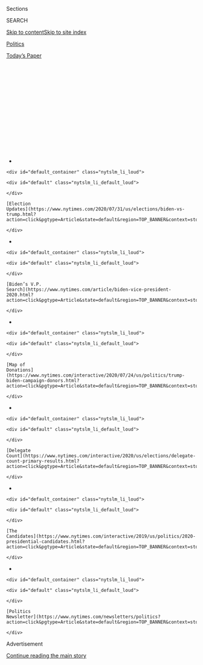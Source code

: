 <div id="app">

<div>

<div>

<div>

<div class="NYTAppHideMasthead css-1q2w90k e1suatyy0">

<div class="section css-ui9rw0 e1suatyy2">

<div class="css-eph4ug er09x8g0">

<div class="css-6n7j50">

</div>

<span class="css-1dv1kvn">Sections</span>

<div class="css-10488qs">

<span class="css-1dv1kvn">SEARCH</span>

</div>

[Skip to content](#site-content)[Skip to site
index](#site-index)

</div>

<div id="masthead-section-label" class="css-1wr3we4 eaxe0e00">

[Politics](https://www.nytimes.com/section/politics)

</div>

<div class="css-10698na e1huz5gh0">

</div>

</div>

<div id="masthead-bar-one" class="section hasLinks css-15hmgas e1csuq9d3">

<div class="css-uqyvli e1csuq9d0">

</div>

<div class="css-1uqjmks e1csuq9d1">

</div>

<div class="css-9e9ivx">

[](https://myaccount.nytimes.com/auth/login?response_type=cookie&client_id=vi)

</div>

<div class="css-1bvtpon e1csuq9d2">

[Today’s
Paper](https://www.nytimes.com/section/todayspaper)

</div>

</div>

</div>

</div>

<div data-aria-hidden="false">

<div id="site-content" data-role="main">

<div>

<div class="css-1aor85t" style="opacity:0.000000001;z-index:-1;visibility:hidden">

<div class="css-1hqnpie">

<div class="css-epjblv">

<span class="css-17xtcya">[Politics](/section/politics)</span><span class="css-x15j1o">|</span><span class="css-fwqvlz">The
Many Ways That Joe Biden Trips Over His Own
Tongue</span>

</div>

<div class="css-k008qs">

<div class="css-1iwv8en">

<span class="css-18z7m18"></span>

<div>

</div>

</div>

<span class="css-1n6z4y">https://nyti.ms/2MZmEZh</span>

<div class="css-1705lsu">

<div class="css-4xjgmj">

<div class="css-4skfbu" data-role="toolbar" data-aria-label="Social Media Share buttons, Save button, and Comments Panel with current comment count" data-testid="share-tools">

  - 
  - 
  - 
  - 
    
    <div class="css-6n7j50">
    
    </div>

  - 
  - 

</div>

</div>

</div>

</div>

</div>

</div>

<div id="NYT_TOP_BANNER_REGION" class="css-13pd83m">

<div>

<div id="styln-elections-notifications-menu" class="section interactive-content interactive-size-medium css-1edisqu">

<div class="css-17ih8de interactive-body">

<div class="nytslm_innerContainer" data-aria-live="polite">

<div class="nytslm_title">

</div>

  - 
    
    <div id="default_container" class="nytslm_li_loud">
    
    <div id="default" class="nytslm_li_default_loud">
    
    </div>
    
    [Election
    Updates](https://www.nytimes.com/2020/07/31/us/elections/biden-vs-trump.html?action=click&pgtype=Article&state=default&region=TOP_BANNER&context=storylines_menu)
    
    </div>

  - 
    
    <div id="default_container" class="nytslm_li_loud">
    
    <div id="default" class="nytslm_li_default_loud">
    
    </div>
    
    [Biden’s V.P.
    Search](https://www.nytimes.com/article/biden-vice-president-2020.html?action=click&pgtype=Article&state=default&region=TOP_BANNER&context=storylines_menu)
    
    </div>

  - 
    
    <div id="default_container" class="nytslm_li_loud">
    
    <div id="default" class="nytslm_li_default_loud">
    
    </div>
    
    [Map of
    Donations](https://www.nytimes.com/interactive/2020/07/24/us/politics/trump-biden-campaign-donors.html?action=click&pgtype=Article&state=default&region=TOP_BANNER&context=storylines_menu)
    
    </div>

  - 
    
    <div id="default_container" class="nytslm_li_loud">
    
    <div id="default" class="nytslm_li_default_loud">
    
    </div>
    
    [Delegate
    Count](https://www.nytimes.com/interactive/2020/us/elections/delegate-count-primary-results.html?action=click&pgtype=Article&state=default&region=TOP_BANNER&context=storylines_menu)
    
    </div>

  - 
    
    <div id="default_container" class="nytslm_li_loud">
    
    <div id="default" class="nytslm_li_default_loud">
    
    </div>
    
    [The
    Candidates](https://www.nytimes.com/interactive/2019/us/politics/2020-presidential-candidates.html?action=click&pgtype=Article&state=default&region=TOP_BANNER&context=storylines_menu)
    
    </div>

  - 
    
    <div id="default_container" class="nytslm_li_loud">
    
    <div id="default" class="nytslm_li_default_loud">
    
    </div>
    
    [Politics
    Newsletter](https://www.nytimes.com/newsletters/politics?action=click&pgtype=Article&state=default&region=TOP_BANNER&context=storylines_menu)
    
    </div>

</div>

</div>

</div>

</div>

</div>

<div id="top-wrapper" class="css-1sy8kpn">

<div id="top-slug" class="css-l9onyx">

Advertisement

</div>

[Continue reading the main
story](#after-top)

<div class="ad top-wrapper" style="text-align:center;height:100%;display:block;min-height:250px">

<div id="top" class="place-ad" data-position="top" data-size-key="top">

</div>

</div>

<div id="after-top">

</div>

</div>

<div>

<div id="sponsor-wrapper" class="css-1hyfx7x">

<div id="sponsor-slug" class="css-19vbshk">

Supported by

</div>

[Continue reading the main
story](#after-sponsor)

<div id="sponsor" class="ad sponsor-wrapper" style="text-align:center;height:100%;display:block">

</div>

<div id="after-sponsor">

</div>

</div>

<div class="css-186x18t">

</div>

<div class="css-1vkm6nb ehdk2mb0">

# The Many Ways That Joe Biden Trips Over His Own Tongue

</div>

Digressions. Mix-ups. Mistakes. Joseph R. Biden Jr. has a choppy
speaking style that could undermine his message at a time when he needs
to attract more voters and donors.

<div class="css-79elbk" data-testid="photoviewer-wrapper">

<div class="css-z3e15g" data-testid="photoviewer-wrapper-hidden">

</div>

<div class="css-1a48zt4 ehw59r15" data-testid="photoviewer-children">

![<span class="css-16f3y1r e13ogyst0" data-aria-hidden="true">Former
Vice President Joseph R. Biden Jr. delivers a speech at the Small Grand
Things event center in West Point,
Iowa.</span><span class="css-cnj6d5 e1z0qqy90" itemprop="copyrightHolder"><span class="css-1ly73wi e1tej78p0">Credit...</span><span><span>Jordan
Gale for The New York
Times</span></span></span>](https://static01.nyt.com/images/2019/10/26/us/politics/26biden-speech/merlin_163208604_a1dbac67-801c-429f-8a8e-dc621e618946-articleLarge.jpg?quality=75&auto=webp&disable=upscale)

</div>

</div>

<div class="css-18e8msd">

<div class="css-vp77d3 epjyd6m0">

<div class="css-1baulvz">

By [<span class="css-1baulvz last-byline" itemprop="name">Katie
Glueck</span>](https://www.nytimes.com/by/katie-glueck)

</div>

</div>

  - 
    
    <div class="css-ld3wwf e16638kd2">
    
    Published Oct. 30, 2019Updated Dec. 20,
    2019
    
    </div>

  - 
    
    <div class="css-4xjgmj">
    
    <div class="css-pvvomx" data-role="toolbar" data-aria-label="Social Media Share buttons, Save button, and Comments Panel with current comment count" data-testid="share-tools">
    
      - 
      - 
      - 
      - 
        
        <div class="css-6n7j50">
        
        </div>
    
      - 
      - 
    
    </div>
    
    </div>

</div>

</div>

<div class="section meteredContent css-1r7ky0e" name="articleBody" itemprop="articleBody">

<div class="css-1fanzo5 StoryBodyCompanionColumn">

<div class="css-53u6y8">

WEST POINT, Iowa — [Joseph R. Biden
Jr.](https://www.nytimes.com/2019/12/20/podcasts/the-daily/joe-biden-2020.html)
was making an impassioned case for protecting undocumented immigrants
one recent Sunday when he abruptly stopped himself.

“There’s many more things, but —” he said before trailing off.

Minutes later, Mr. Biden interrupted himself again.

</div>

</div>

<div>

</div>

<div class="css-1fanzo5 StoryBodyCompanionColumn">

<div class="css-53u6y8">

“So there’s a, there’s — my time up?” he said, echoing [a line he had
used](https://www.nytimes.com/2019/06/27/us/politics/kamala-harris-joe-biden-busing.html?module=inline)
when he stumbled in the first presidential debate this year. “I guess
not. I guess it is.”

</div>

</div>

<div class="css-1fanzo5 StoryBodyCompanionColumn">

<div class="css-53u6y8">

And as he spoke to reporters here last week about President Trump’s
freezing of military [aid to
Ukraine](https://www.nytimes.com/2019/10/23/us/politics/ukraine-aid-freeze-impeachment.html),
he briefly fumbled his words.

“People are being killed in western, in eastern Afghan — excuse me, in
eastern, uh, Ukraine,” he said.

Six months into his presidential campaign, Mr. Biden is still delivering
uneven performances on the debate stage and on the campaign trail in
ways that can undermine his message. He takes circuitous routes to the
ends of sentences, if he finishes them at all. He sometimes says the
opposite of what he means (“I would eliminate the capital gains tax — I
would raise the capital gains tax” he said in this month’s debate). He
has mixed up countries, cities and dates, embarked on off-message asides
and sometimes he simply cuts himself off.

That choppy speaking style puts Mr. Biden at a disadvantage as his
front-runner status erodes and he confronts growing pressure to expand
his appeal with voters and donors. He faces intensifying competition for
moderate support, a formidable liberal foe in [Elizabeth
Warren](https://www.nytimes.com/interactive/2020/us/elections/elizabeth-warren.html),
attacks on [his
family](https://www.nytimes.com/2019/10/15/us/politics/hunter-biden-interview.html)
by Mr. Trump and Republicans, and a troubling [cash
crunch](https://www.nytimes.com/2019/10/16/us/politics/democratic-fundraising-joe-biden.html).

At a time when he most needs to convey confidence and forcefulness, some
Democrats say, he is instead getting in his own way.

</div>

</div>

<div class="css-1fanzo5 StoryBodyCompanionColumn">

<div class="css-53u6y8">

“He does not do well speaking where he isn’t giving a speech,” said
Chris Henning, the Democratic chair in Greene County, Iowa, who caucused
for Mr. Biden when he ran for president in 2008. “He’s not good in
debates and he comes across like he’s stumbling around, trying to figure
out what he’s going to
say.”

<div id="NYT_MAIN_CONTENT_1_REGION" class="css-9tf9ac">

<div>

<div id="styln-nfldraft-updates-block" class="section interactive-content interactive-size-medium css-1ftcdic">

<div class="css-17ih8de interactive-body">

<div id="styln-briefing-block" data-asset-id="">

<div class="briefing-block-header-section">

# [Latest Updates: 2020 Election](https://www.nytimes.com/2020/07/31/us/elections/biden-vs-trump.html?action=click&pgtype=Article&state=default&region=MAIN_CONTENT_1&context=storylines_live_updates)

<div class="briefing-block-ts">

Updated 2020-08-01T01:26:45.732Z

</div>

</div>

  - [Kamala Harris, a top vice-presidential contender, confronts double
    standards.](https://www.nytimes.com/2020/07/31/us/elections/biden-vs-trump.html?action=click&pgtype=Article&state=default&region=MAIN_CONTENT_1&context=storylines_live_updates#link-29fdff45)
  - [Karen Bass and Susan Rice are rising on Biden’s vice-presidential
    shortlist.](https://www.nytimes.com/2020/07/31/us/elections/biden-vs-trump.html?action=click&pgtype=Article&state=default&region=MAIN_CONTENT_1&context=storylines_live_updates#link-13ec3d9c)
  - [Trump says Russian bounties to kill U.S. troops ‘never took
    place.’](https://www.nytimes.com/2020/07/31/us/elections/biden-vs-trump.html?action=click&pgtype=Article&state=default&region=MAIN_CONTENT_1&context=storylines_live_updates#link-49e9a016)

<div class="briefing-block-footer">

<div class="briefing-block-footer-meta">

[See more
updates](https://www.nytimes.com/2020/07/31/us/elections/biden-vs-trump.html?action=click&pgtype=Article&state=default&region=MAIN_CONTENT_1&context=storylines_live_updates)

</div>

</div>

</div>

</div>

</div>

</div>

</div>

</div>

</div>

<div class="audioFigureHeading">

<div class="css-1et479a">

![](https://static01.nyt.com/images/2017/01/29/podcasts/the-daily-album-art/the-daily-album-art-articleInline-v2.jpg?quality=75&auto=webp&disable=upscale)

</div>

### Listen to ‘The Daily’: The Candidates: Joe Biden

<span class="css-59o34k">He built a career, and a presidential campaign,
on a belief in bipartisanship. Now critics of the candidate ask: Is
political consensus a dangerous compromise?</span>

</div>

<div class="css-qe9gm7">

<div>

<div class="css-1g7y0i5 e1drnplw0">

<div class="css-1ceswkc e1drnplw1">

</div>

<div class="css-f2fzwx e1drnplw2">

<div data-aria-labelledby="modal-title" data-role="region">

<div id="modal-title" class="css-mln36k">

transcript

</div>

<div class="css-pbq7ev">

</div>

<span>Back to The
Daily</span>

<div class="css-f6lhej">

<div class="css-1ialerq">

<div class="css-1701swk">

bars

</div>

<div>

<div class="css-1t7yl1y">

0:00/40:36

</div>

<div class="css-og85jy">

\-40:36

</div>

</div>

</div>

</div>

<div class="css-15fbio0">

<div class="css-1p4nyns">

transcript

## Listen to ‘The Daily’: The Candidates: Joe Biden

### Hosted by Michael Barbaro, produced by Rachel Quester and Eric Krupke, and edited by Paige Cowett and Larissa Anderson

#### He built a career, and a presidential campaign, on a belief in bipartisanship. Now critics of the candidate ask: Is political consensus a dangerous compromise?

</div>

  - astead herndon  
    In the summer of 2003, a large crowd gathers in the state capital of
    South Carolina for a funeral of massive proportions. There’s a
    horse-drawn carriage that’s gliding through the street with a casket
    in the back, draped in an American flag.
    
    Then the casket is brought in to a large church that’s ornately
    decorated with flowers and wreaths.

  - archived recording (dick cheney)  
    We’re here to honor the memory of a man whose life was rich in
    years, whose career was filled with accomplishments, and whose
    calling was to serve his state and his country.

astead herndon

One by one people, step up to the microphone —

  - archived recording (william wilkins)  
    A man who understood the art of compromise, but never at the
    sacrifice of principle.

astead herndon

— and praised the man’s life and accomplishments.

  - archived recording (bettis rainsford)  
    From early childhood until the day of his death, his life was
    governed by a strong sense of responsibility to help his fellow man.

astead herndon

The man that they’re there to eulogize is Senator Strom Thurmond, the
longest serving member in the history of the U.S. Senate. He was a noted
segregationist and open racist for much of his early career, including
his opposition to the early Civil Rights Act in the 1960s and his
opposition to the desegregation of schools. And so, because of that
history, which made Senator Thurmond a controversial figure throughout
his career, it’s a little surprising who comes to the microphone next to
speak at his funeral.

  - archived recording (joe biden)  
    Strom and I shared a life in the Senate for over 30 years. We shared
    a good life there, and it made a difference.

michael barbaro

It’s Senator Joe Biden.

  - archived recording (joe biden)  
    I disagreed deeply with Strom on the issue of civil rights and on
    many other issues. But I watched him change. We became good friends.

astead herndon

There’s a lot of moments throughout Joe Biden’s longstanding political
career that point to how he views the world. But this one, when he’s
eulogizing Strom Thurmond, I think, is a unique insight to how he views
himself as a bridge-builder, between Republicans and Democrats, between
black communities and white communities, and sees himself as someone who
sees the best in people and can bring that out of them, even as his own
party and maybe sometimes his own supporters doubt it.

michael barbaro

From The New York Times, I’m Michael Barbaro. This is “The Daily.” Part
4 in our series on pivotal moments in the lives of the top four
Democratic candidates for president. Today: Joe Biden. It’s Friday,
December 20.

Astead Herndon, you pointed us to this moment when Biden is at Strom
Thurmond’s funeral, eulogizing him, as particularly revealing of who he
is as a candidate today. And we repeatedly invited Joe Biden to tell us
his story himself, but of the four Democratic presidential candidates
that we decided to profile, he’s the only one to have declined to
participate. So where do you think that this story starts for Joe Biden?

astead herndon

Well, for Biden, I think the story starts in the 1960s, in Wilmington,
Delaware.

  - archived recording  
    Good evening. The Reverend Dr. Martin Luther King, 39 years old and
    a Nobel Peace Prize winner, and the leader of the nonviolent civil
    rights movement in the United States, was assassinated in Memphis
    tonight.

astead herndon

After the assassination of Martin Luther King —

  - archived recording  
    The National Guard was called out in several cities to put down
    riots. One of these cities was Wilmington, Delaware.

astead herndon

Wilmington was one of the cities that experienced riots that changed the
landscape of the city forever. And those riots really built on the
racial tension that was already existing in Delaware.

  - archived recording  
    But now, in Wilmington, the National Guard is still on duty. And the
    governor, Charles Terry, has no plan to send it back.

astead herndon

Now, folks may not know this, but Delaware has always had a pretty
racially fraught history. The southern portions particularly have been
compared to the more Confederate South. It would not be surprising,
according to folks at the time, to see Confederate flags there. And it
was one of the cities and regions that were deeply involved in the
desegregation fights that culminated with Brown v. Board of Education.
And in those northern portions of Delaware and the suburbs of
Wilmington, you have the more liberal areas and the places that fuel the
Democratic electorate. So Wilmington is caught in between those two
worlds.

It’s in that tension, it’s in the context of that tension, that Joe
Biden gets involved in politics.

michael barbaro

And who is Joe Biden in this moment?

astead herndon

He was a lot of things. He was a son of Delaware and also someone who
had legitimate relationships in black communities in Wilmington. That
included longstanding friendships from his time as a lifeguard at the
black swimming pool in town, but it also included relationships with
civil rights activists, including the leaders who led some of the civil
rights protests and marches for school desegregation.

michael barbaro

Mm-hmm.

astead herndon

So when the city is going through this tumultuous period, Biden sees
those relationships as something that makes him unique in the community
and something that positions him to make change. So he decides to get
involved in politics. He moves from law to run for the city council, and
then later for the Senate in 1971.

  - archived recording (joe biden)  
    I’m Joe Biden, and I’m a candidate for the United States Senate.

astead herndon

And in that Senate race, he leans on those relationships to craft a new
brand of politician in the state.

  - archived recording (joe biden)  
    Do you believe politicians when they tell you something in an
    election year?

  - archived recording (speaker 1)  
    No.

  - archived recording (speaker 2)  
    No. Most of the time, no.

  - archived recording (speaker 3)  
    No. No comment.

  - archived recording (joe biden)  
    That’s what we’ve come to.

astead herndon

It’s a type of politician that is emblematic of generational change and
can tell Wilmington, I’m not like those white politicians of the past.

  - archived recording (joe biden)  
    Politicians have done such a job on the people that the people don’t
    believe them anymore. And I’d like a shot at changing that.

astead herndon

I come from your community. I know your community. And I’ll legislate in
your interest. That’s his pitch to voters, that in this time when there
is legitimate tension between Wilmington and the rest of the state,
between black communities and white communities, he’s someone who has
good relationships in both. And that pitch to Delaware voters worked.
Joe Biden was elected by a tiny margin, 50 to 49, and he came to the
Senate to embody that new type of politician that he sold himself as.
And as a new senator, he’s trying to figure out how to navigate a
Washington that really runs on personal relationships at this time. Joe
Biden, fresh and new, is trying to figure out what he can accomplish and
also how he can serve those dual constituencies, the black and white
communities, in Delaware. And one of the issues he decides to focus on
is crime.

michael barbaro

And why crime? Why that issue?

astead herndon

So since those riots in the ‘60s, there had been a fear around crime in
Wilmington, some founded, some unfounded. But as you move throughout the
decade, particularly through the ‘70s, there is a kind of more
increasing nationwide focus on the presence of drugs —

  - archived recording (richard nixon)  
    America’s public enemy number one in the United States is drug
    abuse. In order to fight and defeat this enemy, it is necessary to
    wage a new, all-out offensive.

astead herndon

— and an increasing violent crime rate. That is kind of a whisper in the
‘70s that grows to a full-blown chorus by the ‘80s.

  - archived recording  
    It is a war. Cops against gangs. Gangs against cops. Compared to
    this time last year, the overall crime rate is up by 11 percent.
    Nearly 3,000 people killed and 15,000 wounded since 1980. Auto theft
    up by almost 18 percent. Whole neighborhoods of Los Angeles live in
    fear. Many police departments say they’re caught in the middle,
    between budget cutbacks, manpower shortages, and what appears to be
    a national crime epidemic.

astead herndon

There was a national panic around drugs and drug dealing. There was a
national panic around violent crime. And this crosses racial lines.

  - archived recording (joseph riley)  
    It is by far the most critical problem in the cities of America,
    large and small.

astead herndon

Both white and black leaders were seeing their communities upended —

  - archived recording (deborah prothrow-stith)  
    I’m not talking about heart disease, sickle cell anemia, high blood
    pressure. I’m a physician, but I’m talking about homicide, the
    leading cause of death for young black men.

astead herndon

— seeing their communities really ravaged —

  - archived recording (joseph riley)  
    They’re killing our people. They’re destroying our neighborhoods.
    They’re eroding our social fabric. They’re crippling our cities.

astead herndon

— and were looking for the federal government to intervene and do
something about it.

So with this issue that cuts across race, Biden sees a political
opportunity for himself and for the Democratic Party. For himself, he
sees a chance to really hone in on an issue that can appease both black
and white communities and insulate himself for what was going to be a
tough re-election in the Senate. And for the Democratic Party, he thinks
he can change the reputation that Democrats have as being soft on crime.
He sees focusing on this issue as an opportunity to broaden the
Democrats’ national appeal and actually become the leaders on reforming
the criminal justice system.

michael barbaro

So what does he actually do, now that he’s landed on this issue as his
focus?

astead herndon

So Biden works his way onto the most important committee that focuses on
this issue — the Senate Judiciary Committee. And for him to accomplish
anything, he knows that he needs to have working relationships with
Republicans, who, at this point, are in the majority and control the
Senate. And the number one person who could impact Biden’s ability to
pass legislation on the Senate Judiciary Committee is its chairman.

  - archived recording (strom thurmond)  
    The committee will come to order.

astead herndon

Senator Strom Thurmond of South Carolina.

  - archived recording (strom thurmond)  
    Unfortunately, the state of our criminal justice today favors the
    criminal.

astead herndon

Strom Thurmond, like many conservative Republicans at the time, has that
law and order streak —

  - archived recording (strom thurmond)  
    Our public safety officers are standing as a thin blue line,
    sheltering us from criminal anarchy.

astead herndon

— and has always thought that the way to kind of combat lawlessness was
through the expansion of the prison system.

  - archived recording (strom thurmond)  
    Today, the criminal has four chances in five never to be arrested. A
    person arrested has five chances out of six not to serve time in
    prison. Only about one criminal in 30 ends up behind bars.

astead herndon

But let’s remember, Thurmond’s approach isn’t that unique in this era.
Because of that national panic around crime and drugs, it’s not just
conservatives who have that law and order mindset like Thurmond. But
Democrats are coming around to that idea, too. And Biden is one of those
people. So while Biden and Thurmond had different rhetoric, came from a
different civil rights background, there is an agreement about the
direction the criminal justice system needs to go. He agrees with
Thurmond that a more punitive approach is necessary. And so Biden and
Thurmond together start working on crime legislation.

michael barbaro

So I get that for any Democrat to get anything done while they’re in the
minority, they need to work with Republicans. But I’m wondering how
Biden, someone who thinks of himself and talks about himself as a civil
rights champion, thinks that this partnership with this particular
Republican could end up being good for him, given Strom Thurmond’s
well-known reputation on race.

astead herndon

Well, Biden has an incentive to grow his stature on Capitol Hill. That
includes relationships with Republicans and most specifically, it
requires him to have a working relationship with his partner on this
important committee. But Biden is also making a lane for himself. He
sees this as an opportunity for Democrats to make inroads on a very
specific issue. So he’s willing to have this relationship with someone
whose reputation might be controversial, because it is helpful for him.
But let’s remember that Strom Thurmond gets something out of this, also.
Instead of these issues being seen as completely partisan, or only being
helmed by someone who has a checkered reputation on race, a sordid
reputation on race, he now has a new face for the legislation. There is
a civil rights lawyer from Delaware, someone with a good record in black
communities, who can allow the legislation to move in a way that it
probably wouldn’t have if it was just linked with the stench of Strom
Thurmond’s racial history. So for both men, it’s a marriage of
convenience. And this kind of partnership, it’s also just the way it
worked back then. People had relationships because of votes, but also
the collegiality, the old boys’ club-ness of it all. That’s just the way
the Senate was.

michael barbaro

So how did they approach this legislation once they decide that they are
going to work together?

astead herndon

Well, they go big.

They don’t just try some incremental change to criminal justice. They
propose something that is sweeping and bold. Something that would
probably be the most significant overhaul of the criminal justice system
in decades. In 1982, they proposed legislation that would target almost
every area of the criminal justice system. It would limit access to bail
and parole for those who had been arrested. It would create much tougher
sentences for those who are convicted of crimes. And it would just
overall expand the government’s ability to pursue the war on drugs. And
the bill passes the Senate by a huge margin, 95 to 1.

michael barbaro

Wow.

astead herndon

And so with this legislation, Biden is able to bring the Democrats along
with him on what has typically been seen as a conservative approach to
the criminal justice issue.

michael barbaro

So the Democrats, following Joe Biden’s lead, are now fully embracing
this law and order legislative agenda?

astead herndon

Yeah. And it shows the power of the relationship between Joe Biden and
Strom Thurmond. So from there, the bill heads to President Reagan’s
desk, who campaigned for the Oval Office on the tough-on-crime agenda.

  - archived recording (ronald reagan)  
    We live in the midst of a crime epidemic that took the lives of more
    than 22,000 people last year. Many of you have written to me how
    afraid you are to walk the streets alone at night. We must make
    America safe again, especially for women and elderly, who face so
    many moments of fear.

astead herndon

So Biden and Thurman feel confident in the president’s signature. But
Reagan vetoes it. He thinks that some of the measures are just too much
of a federal government intrusion into the criminal justice space.

michael barbaro

So this is a big defeat.

astead herndon

Well, on one hand, it is. The president killed their big bill, their
sweeping overhaul of criminal justice. But on the other hand, it is a
real testament to their partnership and what they can achieve by
reaching across the aisle. And it signals a real path forward for Biden.
It shows that through building bridges, he can bend the Senate to his
will.

michael barbaro

We’ll be right back.

So after this 1982 bill fails, but with this partnership very well
established, how do Biden and Thurmond move their agenda forward?

astead herndon

So even though their big legislation fails, they know they have support
in Congress for the idea.

  - archived recording (joe biden)  
    We said, now let’s look at everything we can agree upon and put it
    on this side of the table. Let’s take everything we disagree upon
    and put it on this side of the table. And we added up all that we
    agreed upon. And we agreed upon 90 percent of the changes that had
    to take place. Probably 95 percent.

astead herndon

So they try to pass each of the major planks of the legislation. They
just do it in separate parts.

michael barbaro

So having failed to do it all in one big package, they try to do these
same reforms piecemeal?

astead herndon

Right. And they’re successful at it.

They start with mandatory minimums —

  - archived recording (joe biden)  
    You get caught, you go to jail.

astead herndon

— which places a baseline amount of time that someone has to spend in
prison for a drug crime.

  - archived recording (joe biden)  
    Where we don’t allow judges’ discretion to sentence people.

astead herndon

They also create a sentencing disparity between crack and powder
cocaine, which are the same drug. Just one is cheaper and more widely
available. It meant that people who were caught using crack, the more
street-level version, were treated more harshly by the criminal justice
system than people who were caught using powder cocaine.

  - archived recording (joe biden)  
    If you have a piece of crack cocaine, no bigger than this quarter
    that I’m holding in my hand, one quarter of one dollar, you go to
    jail for five years. You get no probation. Judge doesn’t have a
    choice.

astead herndon

And then they keep going.

  - archived recording (joe biden)  
    A number of other severe penalties.

astead herndon

They put something in place which is called civil asset forfeiture.

  - archived recording (joe biden)  
    If you are arrested and you are a drug dealer, the government can
    take everything you own.

astead herndon

And what it means is that the government can take your property if they
suspect that you’ve used it while committing a crime.

  - archived recording (joe biden)  
    Everything from your car to your house, your bank account. They can
    take everything.

astead herndon

And most dramatically —

  - archived recording (joe biden)  
    We’ve gone from there all the way up to saying — under the
    leadership of Senator Thurmond, and I’d like to suggest that I take
    some small credit for it myself, as well — that there is now a death
    penalty.

astead herndon

They reinstate the death penalty on the federal level. And the
legislation specifies that it can be applied to drug trafficking.

  - archived recording (joe biden)  
    If you are a major drug dealer involved in the trafficking of drugs
    and murder results from your activities, you go to death.

astead herndon

So through pieces of small legislation, they accomplish the overall
overhaul that they initially set out to do. And Joe Biden has
successfully changed the Democratic Party’s reputation on the issue of
crime.

  - archived recording  
    The truth is, every major crime bill since 1976 that’s come out of
    this Congress, every minor crime bill, has had the name of the
    Democratic senator from the state of Delaware, Joe Biden, on that
    bill, and has had a majority vote of the Democratic members of the
    United States Senate on the bill.

astead herndon

By the ‘90s, you have a Democratic Party that has completely shifted on
criminal justice.

  - archived recording (bill clinton)  
    George Bush talks a good game. But he has no game plan.

astead herndon

And the biggest evidence for that shift is Bill Clinton, the Democratic
nominee in 1992.

  - archived recording (bill clinton)  
    He won’t streamline the federal government and change the way it
    works. Cut 100,000 bureaucrats and put 100,000 new police officers
    on the streets of American cities. But I will.

astead herndon

He is saying, I’m going to legislate kind of tough on crime.

  - archived recording (bill clinton)  
    He’s talked a lot about drugs, but he hasn’t helped people on the
    front line to wage that war on drugs and crime, but I will.

astead herndon

And those aren’t just empty words. It is backed by a series of
legislation, helmed by Biden, which give Democrats real credence to say
that we are now the tough-on-crime party.

  - archived recording  
    Members of Congress, I have the high privilege and the distinct
    honor of presenting to you the President of the United States.

astead herndon

And once Clinton wins —

  - archived recording (bill clinton)  
    Members of the 103rd Congress, my fellow Americans —

astead herndon

— he wants to deliver on that campaign promise of tough-on-crime
legislation.

  - archived recording (bill clinton)  
    Violent crime and the fear it provokes are crippling our society,
    limiting personal freedom, and fraying the ties that bind us.

astead herndon

And so, his natural partner in this is Joe Biden, because Biden has had
a decade’s worth of practice building consensus on this issue.

michael barbaro

So Clinton is tapping Biden to follow through on Clinton’s campaign
promise on criminal justice. And that’s going to further the Democratic
Party’s agenda to be this party that is tough on crime.

astead herndon

Exactly. And what’s important about this time is that Democrats are now
in the majority. So unlike the ‘80s, when there was Strom Thurmond
leading the Judiciary Committee, it is now Biden at the helm. And that
gives him a unique space of power in which to operate. He is able to
implement those lessons of consensus-building between Democrats and
Republicans and apply them as the head of the Judiciary Committee. And
so with that power and with those skills, he is now able to craft the
most significant legislation of his Senate career, the 1994 crime bill.

  - archived recording (george mitchell)  
    A lot of people deserve credit for the passage of this bill.

astead herndon

And it passes.

  - archived recording (george mitchell)  
    But I think no one will disagree when I say that the one person most
    responsible for the passage of this bill is Senator Biden.

astead herndon

With big bipartisan support.

  - archived recording (george mitchell)  
    Joe Biden is both the most underrated legislator in the Senate and
    the most effective legislator in the Senate.

  - archived recording (joe biden)  
    That’s great, George, thank you. I hope my mom was listening.

astead herndon

It provides billions in funding to increase the amount of police
officers on the street, to build new prisons in states, and it
incentivizes states to create harsher sentences on drug crimes. But it
does include some measures that are more progressive, that try to stop
people from committing crimes in the first place. It includes money for
alternative measures that aren’t prison.

  - archived recording (joe biden)  
    The thing that has meant more to me than anything I have done in 22
    years in the United States Senate —

astead herndon

It also includes the Violence Against Women Act —

  - archived recording (joe biden)  
    I can’t tell you how much it truly will make a difference in the
    lives of women who are being abused and battered in this country.

astead herndon

— which focuses on preventing domestic violence. And it includes an
assault weapons ban, a rare rebuke to the National Rifle Association.

  - archived recording (joe biden)  
    Because no Republican president, no president that I have served
    with in the 22 years I’ve been here, was willing to go out on the
    line and say, we’re not going to have a bill unless there is the gun
    ban in the bill for assault weapons.

astead herndon

But let’s be clear. While there are some progressive measures, this is a
continuation of that tough-on-crime approach we saw from Biden in the
‘80s.

  - archived recording (joe biden)  
    There’s a lot of reasons, I think, for the American people to
    breathe a little sigh of relief today.

michael barbaro

So what does this moment represent for Biden?

astead herndon

This 1994 bill is the political culmination of what Biden set out to do
in Washington. It’s now that Biden has solidified himself as the
bridge-builder between Republicans and Democrats in the Senate,
particularly on criminal justice. And Biden’s no longer reliant on a
Republican like Strom Thurmond to get this legislation done. In fact,
Strom Thurmond votes against the 1994 crime bill, citing some of those
progressive measures. But Biden is able to get it passed anyway, because
he’s moved the Democratic Party along with him, and because he has his
own relationships with Republicans to be able to win over some of those
votes. It’s a full-circle political moment from where Biden started in
the ‘70s. He is no longer learning from some of the Senate wheelers and
dealers of the past. This is now Biden’s political brand.

michael barbaro

So this is a major accomplishment. And it’s clear evidence that Biden
can bridge the parties in Washington. But you also told us that Biden’s
focus on criminal justice was also about this desire to serve both the
black and white communities in Delaware. So did that work?

astead herndon

Depends on how you slice it. Politically, it worked well. He keeps
getting re-elected. And he does so with significant support in both
black and white communities in Delaware. Tons of people love him. But
that is not universal. There were definitely people, as early as the
‘80s, who were saying that this criminal justice overhaul that was led
by Biden would have particularly devastating effects in black
communities.

  - archived recording (jesse jackson)  
    Reviving the death penalty, spending several billion dollars on
    prisons and longer sentences is not the answer to reducing crime.
    It’s settling disproportionately on the poor, on the black. We
    must break the cycle.

astead herndon

And now, we have a lot of evidence that those people have been proven
correct.

  - archived recording  
    The U.S. has the world’s largest prison population, more than two
    million people behind bars.

astead herndon

You can’t overstate what the war on drugs did to black communities.

  - archived recording  
    We’ve got a mass incarceration epidemic in this country. More than
    2.2 million disproportionately black, Latino, non-violent drug
    offenders.

astead herndon

There are 10 times more people in jail for drug offenses by 2017 than
there were in 1980.

  - archived recording (dan lungren)  
    Certainly one of the sad ironies in this entire episode is that a
    bill which was characterized by some as a response to the crack
    epidemic in African-American communities has led to racial
    sentencing disparities which simply cannot be ignored in any
    reasoned discussion of this issue.

astead herndon

The longer sentences for crack disproportionately hurt people of color,
specifically black people. And the white drug users, who were often
arrested using cocaine, got away with shorter prison sentences for what
was essentially the same drug.

  - archived recording  
    We can’t talk about this without talking about race and poverty. We
    know, for example, that white people in this country are 10 times
    more likely to use drugs than African-Americans. And yet
    disproportionately, African-Americans are in jail about that. The
    whole “stop-and-frisk” in New York City —

astead herndon

The amount of police on the streets meant constant surveillance of
communities and report after report of police brutality.

  - archived recording  
    It’s the kind of scene that could play out on any given day, in any
    city in America. Men in blue stopping young men of color as tensions
    rise.

astead herndon

And what that has is a real human effect on these communities. These
aren’t just numbers. These are lives.

  - archived recording  
    Two days after a New York City grand jury cleared a white police
    officer in the chokehold death of an unarmed black man, the protests
    are growing larger and spreading across the country, including
    Boston and Chicago. And now, another New York grand jury, this one
    in Brooklyn, is about to investigate the shooting of another unarmed
    black man.

astead herndon

So families are disrupted. Community leaders are gone. And the whole
structure of government’s relationship, particularly in black
communities, is forever upended.

  - archived recording (crowd)  
    I can’t breathe. I can’t breathe. I can’t breathe. I can’t breathe.
    I can’t breathe.

  - archived recording (speaker)  
    You may be charged with additional crimes.

  - archived recording (crowd)  
    Black lives matter. Black lives matter. Black lives matter. Black
    lives matter.

astead herndon

So the impact of this legislation has been devastating, particularly for
communities of color. It’s been so bad, in fact, that both Democrats and
Republicans have largely moved away from many of these positions and
agree that the measures were overly punitive. Joe Biden himself has
changed positions on a number of these issues and is now arguing the
exact opposite of the legislation that he passed in the ‘80s and early
‘90s. He is against the death penalty. He is against mandatory
minimums. He wants to eliminate the disparity between crack and cocaine
in sentencing. But here’s the thing. While he disavows the policies that
were put in place as a result of this legislation, he does not disavow
the politics that helped produced these policies. Biden sees the
bipartisanship across our relationships, the bridge-building that
produced the legislation in the ‘80s and ‘90s, as foundational to his
vision of politics. And it’s a view of Washington that says what’s most
valuable is bringing people together.

  - archived recording (joe biden)  
    The place in which I work is a majestic place. If you’re there long
    enough, it has an impact on you.

astead herndon

And it’s that belief that leads him to eulogize Strom Thurmond in 2003.

  - archived recording (joe biden)  
    This is a man who was opposed to the poll tax. This is a man who I
    watched vote for the extension of the Voting Rights Act. This is a
    man who I watched vote for the Martin Luther King holiday.

astead herndon

And when I listen to this eulogy, it strikes me that Biden’s political
vision is also a personal one.

  - archived recording (joe biden)  
    It’s really easy to say today that that was pure political
    expediency. But I choose to believe otherwise. I choose to believe
    that Strom Thurmond was doing what few do once they pass the age of
    50. He was continuing to grow, continuing to change.

astead herndon

Different from most politicians, it’s not just that he thinks
bipartisanship is important because it can make things happen in the
legislative context. He sees reaching across parties and reaching across
communities as a necessary thing to actually personally transform
people.

  - archived recording (joe biden)  
    You cannot, if you respect those with whom you serve, fail to
    understand how deeply they feel about things differently than you.
    And over time, I believe it has an effect on you.

astead herndon

He has chosen to believe that if you do the hard work of reaching across
the aisle, you won’t just get a policy to happen, but you can make
someone better. You can transform the soul of an individual, but also of
Washington, and in turn, the country.

  - archived recording (joe biden)  
    If we stand together, we will win the battle for the soul of this
    nation.

astead herndon

That’s why you hear him talking so much about civility in this campaign.

  - archived recording (joe biden)  
    There is not a single thing beyond our capacity if we stand together
    and get up and remember who we are. This is the United States of
    America. Period.

astead herndon

His slogan is, “Restoring the soul of America.”

  - archived recording (joe biden)  
    We are in a battle for the soul of this nation. That’s why,
    primarily, I’m running for president.

astead herndon

He is evoking an era in which consensus-building and cross-aisle
relationships were the order of the day. And the promise of his
candidacy is to bring that time back. But that is coming into conflict
with a growing wing of the party that is more concerned around ideals
than process. It is their argument that for too long, Democrats have
been concerned with reaching across the aisle to build Republican
support, and should be thinking about how to overcome them to produce
the big solutions that they desire.

michael barbaro

Right. The left wing of the Democratic Party, which is very skeptical of
Joe Biden, says you cannot separate this instinct of his, this kind of
bipartisan politics and dealmaking, however noble it is in intention,
from the policies that those politics have produced, and from their
real-world impact, which, in the case of criminal justice reforms, were
devastating. And Biden seems to be saying, actually, you can separate
them and you should separate them. Don’t fixate on one bill or one
legislative partner that I had in the Senate. Focus on the tactics and
the tone. And imagine a world where those are used for whatever it is
you want to get done, because that’s what it actually takes to get big
things done in Washington.

astead herndon

Right. But here’s why the left disagrees. The left’s evidence for their
criticism is not in the 1970s or ‘80s or ‘90s, the time in which Biden
was in the Senate. They point to the last Democratic president. They say
that Barack Obama tried to use the same type of strategies to reach out
to Republicans to try to build consensus. And in this era of
polarization, of partisanship, of divisiveness, that it didn’t work.
This is the central question that the Biden candidacy is asking of
Democrats — can the bridge-building still apply in this era? Or, with
the tone that has been set in Washington, is it more important for
Democrats to orient themselves around ideals and around making big
things happen, no matter if Republicans are included in that solution or
not? Biden chooses to believe something different. That even in this
era, even with this tone, that restoring the collegiality and
consensus-building of Washington should still be the priority of any
president. He believes that if you create a Washington that is more
civil, then that could be more transformative than any particular policy
could ever be.

michael barbaro

Astead, thank you very much.

astead herndon

Thank you.

michael barbaro

We’ll be right back.

Here’s what else you need to know today.

  - archived recording (james clyburn)  
    And until we can get some assurances from the majority leader that
    he is going to allow for a fair and impartial trial to take place,
    we would be crazy to walk in there, knowing he’s set up a kangaroo
    court.

michael barbaro

On Thursday, just hours after impeaching President Trump, House
Democratic leaders raised the possibility of withholding the articles of
impeachment from the Senate indefinitely, in order to negotiate better
terms for a trial or avoid a trial altogether.

  - archived recording (john berman)  
    How long are you willing to wait?

  - archived recording (james clyburn)  
    As long as it takes.

michael barbaro

But Democratic leaders, including Majority Whip James Clyburn on CNN,
predicted that Senate Majority Leader Mitch McConnell would hold a
rushed and biased trial that would quickly exonerate Trump without
seeking or introducing any new evidence. By not transmitting the
articles of impeachment to the Senate, the Democrats can stall a trial
for weeks or even months until they get the kind of trial that they
want.

  - archived recording (lindsey graham)  
    What they’re proposing, to not send the articles for disposition to
    the Senate after being passed in the House, is incredibly dangerous.

michael barbaro

Senate Republicans, including Senator Lindsey Graham, a Trump ally,
called the tactic a form of legislative extortion.

  - archived recording (lindsey graham)  
    Just think for a moment. You pass articles of impeachment in the
    House, you refuse to send them into the Senate until the Senate
    constructs a trial of your liking as speaker of the House. We have
    separation of powers for a reason. You can’t be speaker of the House
    and majority leader of the Senate at the same time.

michael barbaro

“The Daily” is made by Theo Balcomb, Andy Mills, Lisa Tobin, Rachel
Quester, Lynsea Garrison, Annie Brown, Clare Toeniskoetter, Paige
Cowett, Michael Simon Johnson, Brad Fisher, Larissa Anderson, Wendy
Dorr, Chris Wood, Jessica Cheung, Alexandra Leigh Young, Jonathan Wolfe,
Lisa Chow, Eric Krupke, Marc Georges, Luke Vander Ploeg, Adizah Eghan,
Kelly Prime, Julia Longoria, Sindhu Gnanasambandan, Jazmín Aguilera,
M.J. Davis Lin, Austin Mitchell, Sayre Quevedo, Monika Evstatieva, Neena
Pathak, Dan Powell, and Dave Shaw. Our theme music is by Jim Rutenberg
and Ben Landsverk of Wunderlich. Special thanks to Sam Dolnick, Mikayla
Bouchard, Stella Tan, Lauren Jackson, Julia Simon, Nora Keller, Sydney
Harper and Sheryl Gay Stolberg.

That’s it for “The Daily.” I’m Michael Barbaro. See you on Monday.

</div>

</div>

</div>

</div>

</div>

</div>

<div class="css-1fanzo5 StoryBodyCompanionColumn">

<div class="css-53u6y8">

Mr. Biden’s verbal miscues have long led to challenges. He was forced to
withdraw from the 1988 [presidential
campaign](https://www.nytimes.com/2019/06/03/us/politics/biden-1988-presidential-campaign.html)
after he presented biographical details from the life of the British
Labour Party leader Neil Kinnock as his own. His gaffe-prone tendencies
made national headlines during his 2008 presidential bid when he
referred to Barack Obama as “the first mainstream African-American who
is articulate and bright and clean.”

But Mr. Biden can now appear less crisp, and more hesitant, than in the
past — and also in comparison to more polished rivals in the crowded
Democratic primary. As the early leader in 2020 polls he has spent more
time in the national spotlight, and he is competing in a fast-moving
social media environment in which gaffes are magnified and candidates
are rewarded for being quick on their feet.

Mr. Biden, 76, [still
leads](https://www.realclearpolitics.com/epolls/2020/president/us/2020_democratic_presidential_nomination-6730.html#polls)[many
national
polls](https://www.cnn.com/2019/10/23/politics/cnn-poll-biden-lead-increases/index.html),
and he enjoys [significant good
will](https://www.nytimes.com/2019/05/30/us/politics/joe-biden-beau-biden-death.html)
from many Democratic voters. Some attendees at his events in Iowa last
week said Mr. Biden, who overcame a childhood stutter, is a relatable
raconteur whose decades of experience are comforting amid the chaos of
the Trump era. He can be forceful in denouncing the president from the
podium, and is at his best in individual conversations with
voters.

</div>

</div>

<div class="css-1sngw6j">

[](https://www.nytimes.com/interactive/2020/us/elections/democratic-polls.html)

<div class="css-1eoytci">

![](https://static01.nyt.com/images/2020/01/09/us/democratic-polls-promo-1560481207024/democratic-polls-promo-1560481207024-articleLarge-v30.png)

</div>

<div class="css-1rha1bf">

## Which Democrats Are Leading the 2020 Presidential Race?

There are two Democrats running for president. Here’s the latest data to
track how the candidates are doing.

</div>

</div>

<div class="css-1fanzo5 StoryBodyCompanionColumn">

<div class="css-53u6y8">

And of course, if Mr. Biden wins the nomination, he will face a
president who is an undisciplined speaker in his own right — one who
[misstated the
name](https://www.nytimes.com/2019/10/20/us/politics/mark-esperanto-trump-tweet.html)
of his own cabinet secretary recently, tortures grammar and spelling in
his tweets and, most significantly, routinely makes false claims about
matters large and small.

</div>

</div>

<div class="css-1fanzo5 StoryBodyCompanionColumn">

<div class="css-53u6y8">

But Mr. Biden’s inconsistent performances illustrate why many Democrats
remain skeptical of his candidacy: Whatever his strengths in polls — and
the data is mixed, especially in the early-voting primary states — on
the ground his performances are often plainly shaky.

Nowhere are the stakes higher for Mr. Biden than in Iowa, the leadoff
caucus state where Mr. Biden will return for a four-day swing on
Wednesday. Ms. Warren has tied or moved ahead of Mr. Biden in
[some](https://www.realclearpolitics.com/epolls/2020/president/ia/iowa_democratic_presidential_caucus-6731.html)
polls, and party officials on the ground say Mayor [Pete
Buttigieg](https://www.nytimes.com/interactive/2020/us/elections/pete-buttigieg.html)
of South Bend, Ind., appears capable of siphoning some of Mr. Biden’s
centrist support. Senator [Amy
Klobuchar](https://www.nytimes.com/interactive/2020/us/elections/amy-klobuchar.html),
a moderate from neighboring Minnesota, also [gained
attention](https://www.nytimes.com/2019/10/21/us/politics/amy-klobuchar-iowa.html)
after the October debate. Last week, she qualified for the fifth debate,
scheduled for next month.

While Mr. Biden’s campaign has publicly sought to downplay expectations
in Iowa, it has also invested heavily in both time and resources. In a
confidential
[memo](https://www.nytimes.com/2019/10/26/us/politics/joe-biden-campaign-fundraising.html)
circulated last week, the campaign manager, Greg Schultz, said that Mr.
Biden was positioned to have a “narrow advantage” in the state.

</div>

</div>

<div class="css-79elbk" data-testid="photoviewer-wrapper">

<div class="css-z3e15g" data-testid="photoviewer-wrapper-hidden">

</div>

<div class="css-1a48zt4 ehw59r15" data-testid="photoviewer-children">

![<span class="css-16f3y1r e13ogyst0" data-aria-hidden="true">An
audience member listens as Mr. Biden speaks in West Point,
Iowa.</span><span class="css-cnj6d5 e1z0qqy90" itemprop="copyrightHolder"><span class="css-1ly73wi e1tej78p0">Credit...</span><span>Jordan
Gale for The New York
Times</span></span>](https://static01.nyt.com/images/2019/10/28/us/politics/00biden-speech-02/merlin_163208652_65e8d271-0eef-411d-bfdb-5ceeb4d5601e-articleLarge.jpg?quality=75&auto=webp&disable=upscale)

</div>

</div>

<div class="css-1fanzo5 StoryBodyCompanionColumn">

<div class="css-53u6y8">

“I plan on winning Iowa. I’m working like hell to win Iowa,” Mr. Biden
told reporters here, adding, “It could end up being a must-win; it could
not make a difference.”

In Iowa and nationally, worries about Mr. Biden’s speaking style are
often intertwined with [concerns about his
age](https://www.nytimes.com/2019/07/29/us/politics/joe-biden-age.html)
— though his allies and former staffers say he has long been prone to
misspeaking.

Mr. Biden has said it is fair to raise his age, and in one of his
stronger moments at the last debate, said that “with it comes wisdom.”
In [a
statement](https://www.nytimes.com/2019/07/29/us/politics/joe-biden-age.html)
over the summer, his doctor said that he was in “excellent physical
condition.”

</div>

</div>

<div class="css-1fanzo5 StoryBodyCompanionColumn">

<div class="css-53u6y8">

But several public appearances have intensified questions about his
ability to connect in this political moment. At the September debate,
Mr. Biden responded to a question about the legacy of slavery with a
[rambling
answer](https://www.nytimes.com/2019/09/12/us/politics/biden-record-player.html)
that included advising the use of a record player to expose
underprivileged children to more words. At a CNN forum focused on
L.G.B.T.Q. issues this month, Mr. Biden — who was ahead of Mr. Obama in
[voicing
support](https://www.nytimes.com/2012/05/07/us/politics/biden-expresses-support-for-same-sex-marriages.html)
for same-sex marriage — still raised eyebrows for referencing “gay bath
houses,” while making a broader point about evolving attitudes.

“It doesn’t necessarily bother me,” said Steve Drahozal, the Democratic
chairman in Dubuque County, Iowa, of Mr. Biden’s “halting speaking
style,” allowing that Mr. Biden might simply be thoughtful. “But there
are a lot of voters out there who want to be inspired by a candidate.
Democrats win when we have an inspiring candidate.”

Concerns about Mr. Biden’s style aren’t confined to members of the
political class: Voters often raise the issue, including at his own
events.

“I like Joe, but I don’t think Joe’s going to get it because he has not
been doing very well with his speaking, with the debates,” said Lisa
Kane, 62, of Keokuk, Iowa, as she waited for Mr. Biden to speak. “Pete
would do a better job. He’s younger, a great speaker, he’s smart, got
the military background.”

Debbie Hunter, who stood with Ms. Kane, based her assessment on Mr.
Biden’s debate performances, which many Democrats continue to see as
lackluster at best.

“He’s real hard to follow,” Ms. Hunter, 57, said. “I have a lot of
concern about his ability to concentrate, his attention span, the
ability to get the job done.”

But Patty Madden, 69, and Bev Alderson, 60, two former teachers, said
Mr. Biden’s informal, story-laden speaking style was part of his charm.

</div>

</div>

<div class="css-1fanzo5 StoryBodyCompanionColumn">

<div class="css-53u6y8">

“I love it,” Ms. Alderson said. “It appeals to the common people,
working class, Americans, everybody\!”

“I know he falls over some of his words, we all do,” Ms. Madden said.

“Oh, big deal\!” Ms. Alderson interjected. “He speaks from his heart.”

At his two events in Iowa last Wednesday, Mr. Biden spoke, relatively
carefully, from teleprompters. There were some apparent tangents — one
promise to wrap up his address drifted into a digression on illness in
China — but he also ended with a forceful conclusion about America’s
strengths and received a standing ovation.

Mr. Biden has also proven capable of speaking crisply and movingly, and
he was a fierce competitor at the vice-presidential
[debate](https://www.nytimes.com/2012/10/12/us/politics/biden-takes-off-gloves-in-vice-presidential-debate.html)
in 2012.

This year, too, he has had [some electric
moments](https://www.nytimes.com/2019/08/07/us/politics/cory-booker-speech-mother-emanuel.html),
such as when he eviscerated Mr. Trump for fanning “the flames of white
supremacy.” And he can be sharper in exchanges with reporters than he is
on a debate stage.

“His [day after debate press
conference](https://www.nytimes.com/2019/10/16/us/politics/joe-biden-elizabeth-warren.html)
have been outstanding,” Jim Messina, Mr. Obama’s 2012 campaign manager,
wrote in an email. “He shines in that format, as he did in 2012. It also
shows he still had a fastball. The mass format debates just aren’t his
strong suit. And that’s probably O.K. The field is beginning to narrow.
He still has time.”

Some advisers and allies have said privately that they have little
control over Mr. Biden’s speaking style, but they also insist his debate
performances have improved, and note that a string of controversies and
wobbly public appearances have hardly crushed his campaign.

</div>

</div>

<div class="css-1fanzo5 StoryBodyCompanionColumn">

<div class="css-53u6y8">

“Not one expert has been right about Joe Biden,” said former Senator
Barbara Boxer, a California Democrat and friend of Mr. Biden’s. “It goes
on and on. ‘He can’t make it, it’s just the name ID.’ Then he’s going to
fall out because he’s [too
affectionate](https://www.nytimes.com/2019/08/29/us/politics/joe-biden-women.html).
Now he’s going to fall down because he’s too gaffe prone? Now it’s the
money? I just don’t buy it.”

In response to multiple questions for this article, a Biden campaign
spokesman, Jamal Brown, pointed to steady poll numbers in head-to-head
matchups with Mr. Trump, and to surveys that show him growing his
support among Democratic voters.

Ms. Hunter, of Keokuk, said seeing Mr. Biden in person allayed some of
her concerns and that she had moved him in her candidate rankings.

“If he wants to win these debates, he needs to speak up, get fired up,”
she said. Asked if he had done so in the event at West Point, she
replied, “Well, a little. At the end.”

Shane Goldmacher contributed
reporting.

</div>

</div>

<div>

</div>

</div>

<div>

</div>

<div>

</div>

<div id="NYT_BELOW_MAIN_CONTENT_REGION">

<div>

<div id="STLYN_guide_v1_STYLN_guide_a" class="section css-l08pwh interactive-content interactive-size-medium">

<div class="css-17ih8de interactive-body">

<div class="g-story g-freebird g-max-limit" data-preview-slug="styln-scroll-guide">

</div>

<div id="g-electionguide-id" class="g-electionguide">

<div class="g-electionguide-container">

<div class="g-electionguide-wrapper">

<div class="g-electionguide-logo">

</div>

# Our 2020 Election Guide

Updated July 31, 2020

  - 
    
    -----
    
    ## The Latest
    
      - President Trump’s assault on the Postal Service is intersecting
        with his attacks on mail-in voting. [Voting rights groups say it
        is a recipe for
        disaster.](https://www.nytimes.com/2020/07/31/us/politics/trump-usps-mail-delays.html?action=click&pgtype=Article&state=default&region=BELOW_MAIN_CONTENT&context=storylines_guide)

  - 
    
    -----
    
    ## Biden’s V.P. Search
    
      - [Here are 13
        women](https://www.nytimes.com/article/biden-vice-president-2020.html?action=click&pgtype=Article&state=default&region=BELOW_MAIN_CONTENT&context=storylines_guide)
        who have been under consideration to be Joe Biden’s running
        mate, and why each might be chosen — and might not be.

  - 
    
    -----
    
    ## Keep Up With Our Coverage
    
      - Get an
        [email](https://www.nytimes.com/newsletters/politics?action=click&pgtype=Article&state=default&region=BELOW_MAIN_CONTENT&context=storylines_guide)
        recapping the day’s news
    
    <!-- end list -->
    
      - Download our mobile app on
        [iOS](https://apps.apple.com/us/app/nytimes/id284862083?ls=1&mat_click_id=5c79ae7455014fd1bd66b5610c05b8f2-20191112-16948&referrer=mat_click_id%3D5c79ae7455014fd1bd66b5610c05b8f2-20191112-16948%26link_click_id%3D722930677036718082)
        and
        [Android](http://a.localytics.com/android?id=com.nytimes.android&referrer=utm_source%3Dother_nyt_mobile_web%26utm_medium%3DWeb%2520page%26utm_term%3DGeneral%2520Mobile%2520Page%26utm_campaign%3DNYT%2520Mobile%2520General%2520Page)
        and turn on Breaking News and Politics alerts

</div>

</div>

</div>

</div>

</div>

</div>

</div>

<div>

</div>

<div>

<div id="bottom-wrapper" class="css-1ede5it">

<div id="bottom-slug" class="css-l9onyx">

Advertisement

</div>

[Continue reading the main
story](#after-bottom)

<div id="bottom" class="ad bottom-wrapper" style="text-align:center;height:100%;display:block;min-height:90px">

</div>

<div id="after-bottom">

</div>

</div>

</div>

</div>

</div>

## Site Index

<div>

</div>

## Site Information Navigation

  - [© <span>2020</span> <span>The New York Times
    Company</span>](https://help.nytimes.com/hc/en-us/articles/115014792127-Copyright-notice)

<!-- end list -->

  - [NYTCo](https://www.nytco.com/)
  - [Contact
    Us](https://help.nytimes.com/hc/en-us/articles/115015385887-Contact-Us)
  - [Work with us](https://www.nytco.com/careers/)
  - [Advertise](https://nytmediakit.com/)
  - [T Brand Studio](http://www.tbrandstudio.com/)
  - [Your Ad
    Choices](https://www.nytimes.com/privacy/cookie-policy#how-do-i-manage-trackers)
  - [Privacy](https://www.nytimes.com/privacy)
  - [Terms of
    Service](https://help.nytimes.com/hc/en-us/articles/115014893428-Terms-of-service)
  - [Terms of
    Sale](https://help.nytimes.com/hc/en-us/articles/115014893968-Terms-of-sale)
  - [Site
    Map](https://spiderbites.nytimes.com)
  - [Help](https://help.nytimes.com/hc/en-us)
  - [Subscriptions](https://www.nytimes.com/subscription?campaignId=37WXW)

</div>

</div>

</div>

</div>
